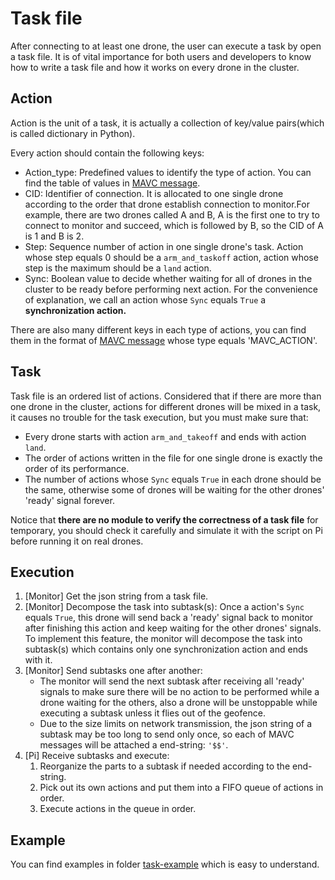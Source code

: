 # Task file

After connecting to at least one drone, the user can execute a task by open a task file. It is of vital importance for both users and developers to know how to write a task file and how it works on every drone in the cluster.

## Action

Action is the unit of a task, it is actually a collection of key/value pairs(which is called dictionary in Python).

Every action should contain the following keys: 

* Action_type: Predefined values to identify the type of action. You can find the table of values in [MAVC message](MAVC_Message.md).
* CID: Identifier of connection. It is allocated to one single drone according to the order that drone establish connection to monitor.For example, there are two drones called A and B, A is the first one to try to connect to monitor and succeed, which is followed by B, so the CID of A is 1 and B is 2.
* Step: Sequence number of action in one single drone's task. Action whose step equals 0 should be a `arm_and_taskoff` action, action whose step is the maximum should be a `land` action.
* Sync: Boolean value to decide whether waiting for all of drones in the cluster to be ready before performing next action. For the convenience of explanation, we call an action whose `Sync` equals `True` a **synchronization action.**

There are also many different keys in each type of actions, you can find them in the format of [MAVC message](MAVC_Message.md) whose type equals 'MAVC_ACTION'.

## Task

Task file is an ordered list of actions. Considered that if there are more than one drone in the cluster, actions for different drones will be mixed in a task, it causes no trouble for the task execution, but you must make sure that:

* Every drone starts with action `arm_and_takeoff` and ends with action `land`.
* The order of actions written in the file for one single drone is exactly the order of its performance.
* The number of actions whose `Sync` equals `True` in each drone should be the same, otherwise some of drones will be waiting for the other drones' 'ready' signal forever.

Notice that **there are no module to verify the correctness of a task file** for temporary, you should check it carefully and simulate it with the script on Pi before running it on real drones.

## Execution

1. [Monitor] Get the json string from a task file.
2. [Monitor] Decompose the task into subtask(s): Once a action's `Sync` equals `True`, this drone will send back a 'ready' signal back to monitor after finishing this action and keep waiting for the other drones' signals. To implement this feature, the monitor will decompose the task into subtask(s) which contains only one synchronization action and ends with it.
3. [Monitor] Send subtasks one after another: 
   * The monitor will send the next subtask after receiving all 'ready' signals to make sure there will be no action to be performed while a drone waiting for the others, also a drone will be unstoppable while executing a subtask unless it flies out of the geofence.
   * Due to the size limits on network transmission, the json string of a subtask may be too long to send only once, so each of MAVC messages will be attached a end-string: `'$$'`. 
4. [Pi] Receive subtasks and execute: 
   1. Reorganize the parts to a subtask if needed according to the end-string.
   2. Pick out its own actions and put them into a FIFO queue of actions in order.
   3. Execute actions in the queue in order.

## Example

You can find examples in folder [task-example](../task-example/) which is easy to understand.